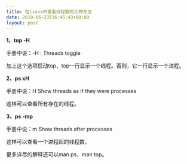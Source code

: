 ```yaml
---
title: 在linux中查看线程数的三种方法
date: 2010-06-23T16:45:43+00:00
layout: post
---
```

**1、top -H**
  
手册中说：-H : Threads toggle
  
加上这个选项启动top，top一行显示一个线程。否则，它一行显示一个进程。

**2、ps xH**
  
手册中说：H Show threads as if they were processes
  
这样可以查看所有存在的线程。

**3、ps -mp <PID>**
  
手册中说：m Show threads after processes
  
这样可以查看一个进程起的线程数。

更多详尽的解释还可以man ps，man top。
